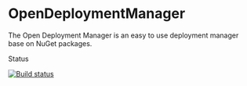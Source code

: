 OpenDeploymentManager
=====================

The Open Deployment Manager is an easy to use deployment manager base on NuGet packages.

Status

[![Build status](https://ci.appveyor.com/api/projects/status/hwvsujd71x0ueygm/branch/develop)](https://ci.appveyor.com/project/lehmamic/opendeploymentmanager/branch/develop)
